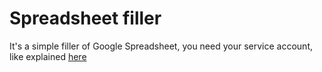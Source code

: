 # Spreadsheet filler
It's a simple filler of Google Spreadsheet, you need your service account, like explained [here](https://support.google.com/a/answer/7378726?hl=en)
